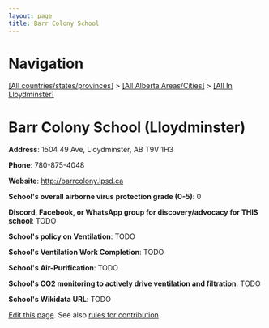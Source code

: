 ```yaml
---
layout: page
title: Barr Colony School
---
```

# Navigation

[[All countries/states/provinces]](../../..) > [[All Alberta Areas/Cities]](../..) > [[All In Lloydminster]](..)

# Barr Colony School (Lloydminster)

**Address**: 1504 49 Ave, Lloydminster, AB T9V 1H3

**Phone**: 780-875-4048

**Website**: <http://barrcolony.lpsd.ca>

**School's overall airborne virus protection grade (0-5)**: 0

**Discord, Facebook, or WhatsApp group for discovery/advocacy for THIS school**: TODO

**School's policy on Ventilation**: TODO

**School's Ventilation Work Completion**: TODO

**School's Air-Purification**: TODO

**School's CO2 monitoring to actively drive ventilation and filtration**: TODO

**School's Wikidata URL**: TODO


[Edit this page](https://github.com/ventilate-schools/AB/edit/main/./Lloydminster/Barr_Colony_School.md). See also [rules for contribution](../../../contribution-rules/)
